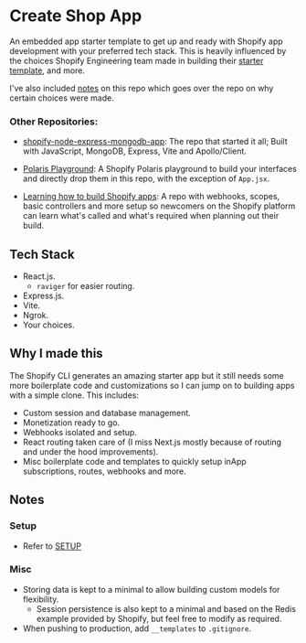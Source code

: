 # Create Shop App

An embedded app starter template to get up and ready with Shopify app development with your preferred tech stack. This is heavily influenced by the choices Shopify Engineering team made in building their [starter template](https://github.com/Shopify/shopify-app-template-node), and more.

I've also included [notes](/NOTES.md) on this repo which goes over the repo on why certain choices were made.

### Other Repositories:

- [shopify-node-express-mongodb-app](https://github.com/kinngh/shopify-node-express-mongodb-app): The repo that started it all; Built with JavaScript, MongoDB, Express, Vite and Apollo/Client.

- [Polaris Playground](https://github.com/kinngh/shopify-polaris-playground): A Shopify Polaris playground to build your interfaces and directly drop them in this repo, with the exception of `App.jsx`.

- [Learning how to build Shopify apps](https://github.com/kinngh/learning-shopify-app): A repo with webhooks, scopes, basic controllers and more setup so newcomers on the Shopify platform can learn what's called and what's required when planning out their build.

## Tech Stack

- React.js.
  - `raviger` for easier routing.
- Express.js.
- Vite.
- Ngrok.
- Your choices.

## Why I made this

The Shopify CLI generates an amazing starter app but it still needs some more boilerplate code and customizations so I can jump on to building apps with a simple clone. This includes:

- Custom session and database management.
- Monetization ready to go.
- Webhooks isolated and setup.
- React routing taken care of (I miss Next.js mostly because of routing and under the hood improvements).
- Misc boilerplate code and templates to quickly setup inApp subscriptions, routes, webhooks and more.

## Notes

### Setup

- Refer to [SETUP](/SETUP.md)

### Misc

- Storing data is kept to a minimal to allow building custom models for flexibility.
  - Session persistence is also kept to a minimal and based on the Redis example provided by Shopify, but feel free to modify as required.
- When pushing to production, add `__templates` to `.gitignore`.
